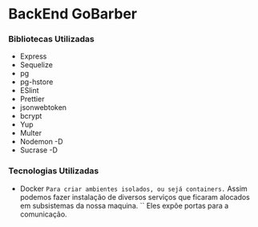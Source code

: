 # BackEnd GoBarber

### Bibliotecas Utilizadas

* Express
* Sequelize
* pg
* pg-hstore
* ESlint
* Prettier
* jsonwebtoken
* bcrypt
* Yup
* Multer
* Nodemon -D
* Sucrase -D

### Tecnologias Utilizadas

* Docker
``
Para criar ambientes isolados, ou sejá containers.
``
Assim podemos fazer instalação de diversos serviços que ficaram alocados em subsistemas da nossa maquina.
``
Eles expõe portas para a comunicação.
